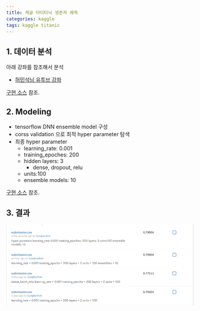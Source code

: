 ```yaml
---
title: 캐글 타이타닉 생존자 예측
categories: kaggle
tags: kaggle titanic
---
```


## 1. 데이터 분석

아래 강좌를 참조해서 분석

- [허민석님 유투브 강좌](https://www.youtube.com/watch?v=aqp_9HV58Ls)

[구현 소스](https://github.com/inoray/ML_DL_Tensorflow_study/tree/master/season_02_Kaggle/01_Titanic_Machine_Learning_from_Disaster/김성헌/김성헌_타이타닉_데이터분석.ipynb) 참조.

## 2. Modeling

- tensorflow DNN ensemble model 구성
- corss validation 으로 최적 hyper parameter 탐색
- 최종 hyper parameter
  - learning_rate: 0.001
  - training_epoches: 200
  - hidden layers: 3
    - dense, dropout, relu
  - units:100
  - ensemble models: 10

[구현 소스](https://github.com/inoray/ML_DL_Tensorflow_study/tree/master/season_02_Kaggle/01_Titanic_Machine_Learning_from_Disaster/김성헌/김성헌_타이타닉_DNN_Ensemble.ipynb) 참조.

## 3. 결과

![결과](/assets/images/2018-05-05-kaggle-taitanic/김성헌_타이타닉_DNN_Ensemble.png)
